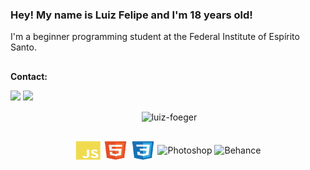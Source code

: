 ### Hey! My name is Luiz Felipe and I'm 18 years old!
I'm a beginner programming student at the Federal Institute of Espírito Santo.
##
**Contact:**

<a href = "mailto:luizffsan5@gmail.com"><img src="https://img.shields.io/badge/-Gmail-%23333?style=for-the-badge&logo=gmail&logoColor=white" target="_blank" height="25"></a>
<a href="https://instagram.com/luizfoeger" target="_blank"><img src="https://img.shields.io/badge/-Instagram-%23E4405F?style=for-the-badge&logo=instagram&logoColor=white" target="_blank" height="25"></a>

<div align="center">
  <p>&nbsp;<img align="center" src="https://github-readme-stats.vercel.app/api?username=luiz-foeger&show_icons=true&locale=en" alt="luiz-foeger" height="175"></p>
</div>

##

<div align="center">
  <img align="center" alt="JavaScript" height="30" width="40" src="https://raw.githubusercontent.com/devicons/devicon/master/icons/javascript/javascript-plain.svg">
  <img align="center" alt="HTML" height="30" width="40" src="https://raw.githubusercontent.com/devicons/devicon/master/icons/html5/html5-original.svg">
  <img align="center" alt="CSS" height="30" width="40" src="https://raw.githubusercontent.com/devicons/devicon/master/icons/css3/css3-original.svg">
  <img align="center" alt="Photoshop" height="30" width="40" src="https://cdn.jsdelivr.net/gh/devicons/devicon/icons/photoshop/photoshop-plain.svg">
  <img align="center" alt="Behance" height="30" width="40" src="https://cdn.jsdelivr.net/gh/devicons/devicon/icons/behance/behance-original.svg">
</div>     
